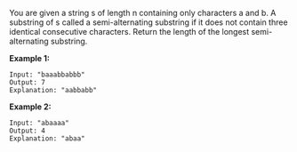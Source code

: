 You are given a string s of length n containing only characters a and b. A substring of s called a semi-alternating substring if it does not contain three identical consecutive characters. Return the length of the longest semi-alternating substring.

**Example 1:**
```
Input: "baaabbabbb"
Output: 7
Explanation: "aabbabb"
```

**Example 2:**
```
Input: "abaaaa"
Output: 4
Explanation: "abaa"
```
